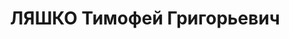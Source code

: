 ---
title: ЛЯШКО Тимофей Григорьевич
description: "1903 року народження, Волноваський район Донецької області, українець,\
  \ освіта початкова, член ВКП(б). Проживав: х. 1-е Травня Будьоннівського району\
  \ Донецької області. Голова колгоспу \"1-е Травня\". \n  Заарештований 2 листопада\
  \ 1937 року. Засуджений військовою колегією Верховного Суду СРСР у м. Харкові на\
  \ 12 років в'язниці з позбавленням прав на 5 років. \n  Реабілітований у 1957 році."
---